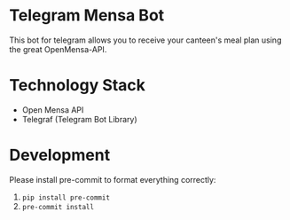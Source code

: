 # Telegram Mensa Bot

This bot for telegram allows you to receive your canteen's meal plan using the great OpenMensa-API.

# Technology Stack

- Open Mensa API
- Telegraf (Telegram Bot Library)

# Development

Please install pre-commit to format everything correctly:

1. `pip install pre-commit`
2. `pre-commit install`
